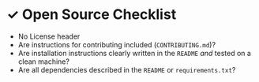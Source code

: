 # &#x2713; Open Source Checklist

- No License header
- Are instructions for contributing included (`CONTRIBUTING.md`)?
- Are installation instructions clearly written in the `README` _and_ tested on a clean machine?
- Are all dependencies described in the `README` or `requirements.txt`?

